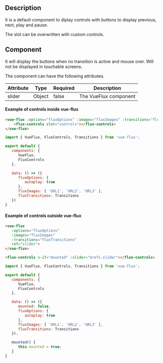 ## Description

It is a default component to diplay controls with buttons to display previous, next, play and pause.

The slot can be overwritten with custom controls.

## Component

It will display the buttons when no transition is active and mouse over. Will not be displayed in touchable screens.

The component can have the following attributes.

| Attribute | Type | Required | Description |
|-----------|------|----------|-------------|
| slider | Object | false | The VueFlux component |

#### Example of controls inside vue-flux
``` html
<vue-flux :options="fluxOptions" :images="fluxImages" :transitions="fluxTransitions">
    <flux-controls slot="controls"></flux-controls>
</vue-flux>
```

``` javascript
import { VueFlux, FluxControls, Transitions } from 'vue-flux';

export default {
   components: {
      VueFlux,
      FluxControls
   },

   data: () => ({
      fluxOptions: {
         autoplay: true
      },
      fluxImages: [ 'URL1', 'URL2', 'URL3' ],
      fluxTransitions: Transitions
   })
}
```

#### Example of controls outside vue-flux
``` html
<vue-flux
   :options="fluxOptions"
   :images="fluxImages"
   :transitions="fluxTransitions"
   ref="slider">
</vue-flux>

<flux-controls v-if="mounted" :slider="$refs.slider"></flux-controls>
```

``` javascript
import { VueFlux, FluxControls, Transitions } from 'vue-flux';

export default {
   components: {
      VueFlux,
      FluxControls
   },

   data: () => ({
      mounted: false,
      fluxOptions: {
         autoplay: true
      },
      fluxImages: [ 'URL1', 'URL2', 'URL3' ],
      fluxTransitions: Transitions
   }),

   mounted() {
      this.mounted = true;
   }
}
```
